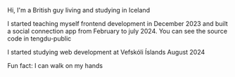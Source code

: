 Hi, I'm a British guy living and studying in Iceland

I started teaching myself frontend development in December 2023 and built a social connection app from February to july 2024. You can see the source code in tengdu-public

I started studying web development at Vefskóli Íslands August 2024

Fun fact: I can walk on my hands

<!---
utlandingur/utlandingur is a ✨ special ✨ repository because its `README.md` (this file) appears on your GitHub profile.
You can click the Preview link to take a look at your changes.
--->
